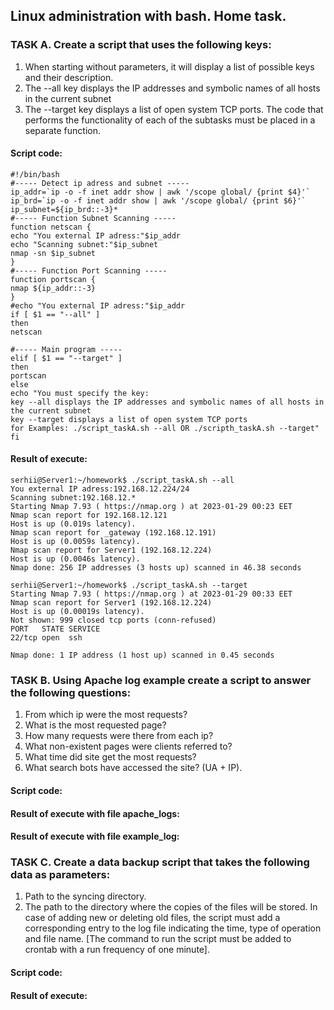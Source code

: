 ## Linux administration with bash. Home task.

### TASK A. Create a script that uses the following keys:

1. When starting without parameters, it will display a list of possible keys and their description.
2. The --all key displays the IP addresses and symbolic names of all hosts in the current subnet
3. The --target key displays a list of open system TCP ports.
   The code that performs the functionality of each of the subtasks must be placed in a separate function.

#### Script code:
```
#!/bin/bash
#----- Detect ip adress and subnet -----
ip_addr=`ip -o -f inet addr show | awk '/scope global/ {print $4}'`
ip_brd=`ip -o -f inet addr show | awk '/scope global/ {print $6}'`
ip_subnet=${ip_brd::-3}*
#----- Function Subnet Scanning -----
function netscan {
echo "You external IP adress:"$ip_addr
echo "Scanning subnet:"$ip_subnet
nmap -sn $ip_subnet
}
#----- Function Port Scanning -----
function portscan {
nmap ${ip_addr::-3}
}
#echo "You external IP adress:"$ip_addr
if [ $1 == "--all" ]
then
netscan

#----- Main program -----
elif [ $1 == "--target" ]
then
portscan
else
echo "You must specify the key:
key --all displays the IP addresses and symbolic names of all hosts in the current subnet
key --target displays a list of open system TCP ports
for Examples: ./script_taskA.sh --all OR ./scripth_taskA.sh --target"
fi
```

#### Result of execute:
```
serhii@Server1:~/homework$ ./script_taskA.sh --all
You external IP adress:192.168.12.224/24
Scanning subnet:192.168.12.*
Starting Nmap 7.93 ( https://nmap.org ) at 2023-01-29 00:23 EET
Nmap scan report for 192.168.12.121
Host is up (0.019s latency).
Nmap scan report for _gateway (192.168.12.191)
Host is up (0.0059s latency).
Nmap scan report for Server1 (192.168.12.224)
Host is up (0.0046s latency).
Nmap done: 256 IP addresses (3 hosts up) scanned in 46.38 seconds

serhii@Server1:~/homework$ ./script_taskA.sh --target
Starting Nmap 7.93 ( https://nmap.org ) at 2023-01-29 00:33 EET
Nmap scan report for Server1 (192.168.12.224)
Host is up (0.00019s latency).
Not shown: 999 closed tcp ports (conn-refused)
PORT   STATE SERVICE
22/tcp open  ssh

Nmap done: 1 IP address (1 host up) scanned in 0.45 seconds
```

### TASK B. Using Apache log example create a script to answer the following questions:

1. From which ip were the most requests?
2. What is the most requested page?
3. How many requests were there from each ip?
4. What non-existent pages were clients referred to?
5. What time did site get the most requests?
6. What search bots have accessed the site? (UA + IP).

#### Script code:

#### Result of execute with file apache_logs:

#### Result of execute with file example_log:

### TASK C. Create a data backup script that takes the following data as parameters:

1. Path to the syncing directory.
2. The path to the directory where the copies of the files will be stored.
   In case of adding new or deleting old files, the script must add a corresponding entry to the log file indicating the time, type of operation and file name. [The command to run the script must be added to crontab with a run frequency of one minute].

#### Script code:

#### Result of execute:
